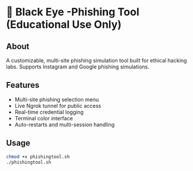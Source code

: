 # 🐉 Black Eye -Phishing Tool (Educational Use Only)

## About
A customizable, multi-site phishing simulation tool built for ethical hacking labs. Supports Instagram and Google phishing simulations.

## Features
- Multi-site phishing selection menu
- Live Ngrok tunnel for public access
- Real-time credential logging
- Terminal color interface
- Auto-restarts and multi-session handling

## Usage
```bash
chmod +x phishingtool.sh
./phishingtool.sh
